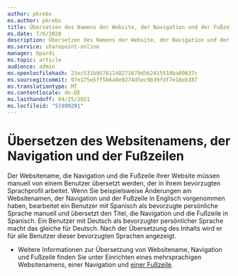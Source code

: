 ```yaml
---
author: pkrebs
ms.author: pkrebs
title: Übersetzen des Namens der Website, der Navigation und der Fußzeilen
ms.date: 7/6/2020
description: Übersetzen des Namens der Website, der Navigation und der Fußzeilen
ms.service: sharepoint-online
manager: bpardi
ms.topic: article
audience: admin
ms.openlocfilehash: 23ec531b95761140271679d562415510ba09637c
ms.sourcegitcommit: 97e175e5ff5b6a9e0274d5ec9b39fdf7e18eb387
ms.translationtype: MT
ms.contentlocale: de-DE
ms.lasthandoff: 04/25/2021
ms.locfileid: "51999291"
---
```

# <a name="translate-the-site-name-navigation-and-footers"></a>Übersetzen des Websitenamens, der Navigation und der Fußzeilen
Der Websitename, die Navigation und die Fußzeile Ihrer Website müssen manuell von einem Benutzer übersetzt werden, der in ihrem bevorzugten Sprachprofil arbeitet. Wenn Sie beispielsweise Änderungen am Websitenamen, der Navigation und der Fußzeile in Englisch vorgenommen haben, bearbeitet ein Benutzer mit Spanisch als bevorzugte persönliche Sprache manuell und übersetzt den Titel, die Navigation und die Fußzeile in Spanisch. Ein Benutzer mit Deutsch als bevorzugter persönlicher Sprache macht das gleiche für Deutsch. Nach der Übersetzung des Inhalts wird er für alle Benutzer dieser bevorzugten Sprachen angezeigt.  

- Weitere Informationen zur Übersetzung von Websitename, Navigation und Fußzeile finden Sie unter Einrichten eines mehrsprachigen Websitenamens, einer Navigation und [einer Fußzeile](https://support.office.com/article/create-multilingual-communication-sites-pages-and-news-2bb7d610-5453-41c6-a0e8-6f40b3ed750c#bkmk_muitranslations).
